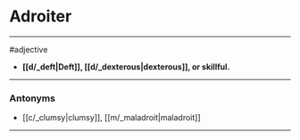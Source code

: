 # Adroiter
---
#adjective
- **[[d/_deft|Deft]], [[d/_dexterous|dexterous]], or skillful.**
---
### Antonyms
- [[c/_clumsy|clumsy]], [[m/_maladroit|maladroit]]
---
